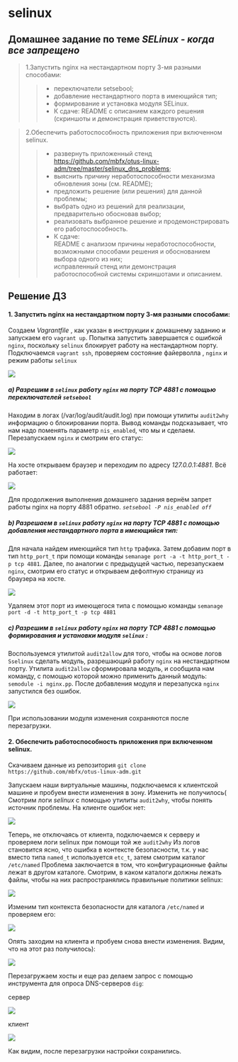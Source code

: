 # selinux
## Домашнее задание по теме _SELinux - когда все запрещено_

>1.Запустить nginx на нестандартном порту 3-мя разными способами:  
>> * переключатели setsebool;  
>> * добавление нестандартного порта в имеющийся тип;  
>> * формирование и установка модуля SELinux.  
>> * К сдаче:
README с описанием каждого решения (скриншоты и демонстрация приветствуются).  


>2.Обеспечить работоспособность приложения при включенном selinux.  
>> * развернуть приложенный стенд https://github.com/mbfx/otus-linux-adm/tree/master/selinux_dns_problems;
>> * выяснить причину неработоспособности механизма обновления зоны (см. README);
>> * предложить решение (или решения) для данной проблемы;
>> * выбрать одно из решений для реализации, предварительно обосновав выбор;
>> * реализовать выбранное решение и продемонстрировать его работоспособность.
>> * К сдаче:  
README с анализом причины неработоспособности, возможными способами решения и обоснованием выбора одного из них;  
исправленный стенд или демонстрация работоспособной системы скриншотами и описанием.

## Решение ДЗ

#### 1. Запустить nginx на нестандартном порту 3-мя разными способами:  

Создаем _Vagrantfile_ , как указан в инструкции к домашнему заданию и запускаем его `vagrant up`. Попытка запустить завершается с ошибкой `nginx`, поскольку `selinux` блокирует работу на нестандартном порту. Подключаемся `vagrant ssh`, проверяем состояние файерволла , `nginx` и режим работы `selinux`

![](https://github.com/Vitaliy7/selinux/blob/main/selinux.png?raw=true)

##### a) Разрешим в `selinux` работу `nginx` на порту TCP 4881 c помощью переключателей `setsebool`  

Находим в логах (/var/log/audit/audit.log) при помощи утилиты `audit2why` информацию о блокировании порта. Вывод команды подсказывает, что нам надо поменять параметр `nis_enabled`, что мы и сделаем. Перезапускаем `nginx` и смотрим его статус:

![](https://github.com/Vitaliy7/selinux/blob/main/selinux1.png?raw=true)

На хосте открываем браузер и переходим по адресу _127.0.0.1:4881_. Всё работает:

![](https://github.com/Vitaliy7/selinux/blob/main/selinux2.png?raw=true)

Для продолжения выполнения домашнего задания вернём запрет работы nginx на порту 4881 обратно. _`setsebool -P nis_enabled off`_

##### b) Разрешаем в `selinux` работу `nginx` на порту TCP 4881 c помощью добавления нестандартного порта в имеющийся тип:

Для начала найдем имеющийся тип `http` трафика. Затем добавим порт в тип `http_port_t` при помощи команды `semanage port -a -t http_port_t -p tcp 4881`. Далее, по аналогии с предыдущей частью, перезапускаем `nginx`, смотрим его статус и открываем дефолтную страницу из браузера на хосте.

![](https://github.com/Vitaliy7/selinux/blob/main/selinux3.png?raw=true)

Удаляем этот порт из имеющегося типа с помощью команды `semanage port -d -t http_port_t -p tcp 4881`

##### c) Разрешим в `selinux` работу `nginx` на порту TCP 4881 c помощью формирования и установки модуля `selinux` :

Воспользуемся утилитой `audit2allow` для того, чтобы на основе логов `Sselinux` сделать модуль, разрешающий работу `nginx` на нестандартном порту. Утилита `audit2allow` сформировала модуль, и сообщила нам команду, с помощью которой можно применить данный модуль: `semodule -i nginx.pp`. После добавления модуля и перезапуска `nginx` запустился без ошибок. 

![](https://github.com/Vitaliy7/selinux/blob/main/selinux4.png?raw=true)

При использовании модуля изменения сохраняются после перезагрузки.




#### 2. Обеспечить работоспособность приложения при включенном selinux.  

Скачиваем данные из репозитория `git clone https://github.com/mbfx/otus-linux-adm.git`

Запускаем наши виртуальные машины, подключаемся к клиентской машине и пробуем внести изменения в зону.
Изменить не получилось( Смотрим логи _selinux_ с помощью утилиты `audit2why`, чтобы понять источник проблемы. На клиенте ошибок нет:

![](https://github.com/Vitaliy7/selinux/blob/main/client1.png?raw=true)

Теперь, не отключаясь от клиента, подключаемся к серверу и проверяем логи selinux при помощи той же `audit2why`
Из логов становится ясно, что ошибка в контексте безопасности, т.к. у нас вместо типа `named_t` используется `etc_t`, затем смотрим каталог `/etc/named`
Проблема заключается в том, что конфигурационные файлы лежат в другом каталоге. Смотрим, в каком каталоги должны лежать файлы, чтобы на них распространялись правильные политики selinux:

![](https://github.com/Vitaliy7/selinux/blob/main/server1.png?raw=true)

Изменим тип контекста безопасности для каталога `/etc/named` и проверяем его:

![](https://github.com/Vitaliy7/selinux/blob/main/server2.png?raw=true)

Опять заходим на клиента и пробуем снова внести изменения. Видим, что на этот раз получилось): 

![](https://github.com/Vitaliy7/selinux/blob/main/client2.png?raw=true)

Перезагружаем хосты и еще раз делаем запрос с помощью инструмента для опроса DNS-серверов `dig`:

сервер

![](https://github.com/Vitaliy7/selinux/blob/main/server3.png?raw=true)

клиент

![](https://github.com/Vitaliy7/selinux/blob/main/client3.png?raw=true)

Как видим, после перезагрузки настройки сохранились.
